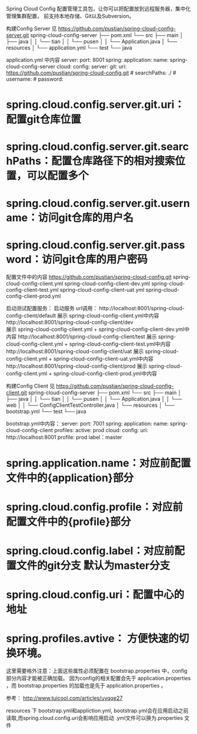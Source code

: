 Spring Cloud Config
    配置管理工具包，让你可以把配置放到远程服务器，集中化管理集群配置，
    前支持本地存储、Git以及Subversion。

构建Config Server 见 https://github.com/pustian/spring-cloud-config-server.git
spring-cloud-config-server
├── pom.xml
└── src
    ├── main
    │   ├── java
    │   │   └── tian
    │   │       └── pusen
    │   │           └── Application.java
    │   └── resources
    │       └── application.yml
    └── test
        └── java

application.yml 中内容
server:
    port: 8001
spring:
    application:
        name: spring-cloud-config-server
    cloud:
        config:
            server:
                git:
                    uri: https://github.com/pustian/spring-cloud-config.git
                    # searchPaths: ./
                    # username:
                    # password:
# spring.cloud.config.server.git.uri：配置git仓库位置
# spring.cloud.config.server.git.searchPaths：配置仓库路径下的相对搜索位置，可以配置多个
# spring.cloud.config.server.git.username：访问git仓库的用户名
# spring.cloud.config.server.git.password：访问git仓库的用户密码

配置文件中的内容 https://github.com/pustian/spring-cloud-config.git
    spring-cloud-config-client.yml
    spring-cloud-config-client-dev.yml
    spring-cloud-config-client-test.yml
    spring-cloud-config-client-uat.yml
    spring-cloud-config-client-prod.yml

启动测试配置服务：
    启动服务
    url调用：
        http://localhost:8001/spring-cloud-config-client/default 
            展示 spring-cloud-config-client.yml中内容
        http://localhost:8001/spring-cloud-config-client/dev     
            展示 spring-cloud-config-client.yml + spring-cloud-config-client-dev.yml中内容
        http://localhost:8001/spring-cloud-config-client/test
            展示 spring-cloud-config-client.yml + spring-cloud-config-client-test.yml中内容
        http://localhost:8001/spring-cloud-config-client/uat
            展示 spring-cloud-config-client.yml + spring-cloud-config-client-uat.yml中内容
        http://localhost:8001/spring-cloud-config-client/prod
            展示 spring-cloud-config-client.yml + spring-cloud-config-client-prod.yml中内容



构建Config Client 见 https://github.com/pustian/spring-cloud-config-client.git
spring-cloud-config-server
├── pom.xml
└── src
    ├── main
    │   ├── java
    │   │   └── tian
    │   │       └── pusen
    │   │           └── Application.java
    │   │           └── web
    │   │               └── ConfigClientTestController.java
    │   └── resources
    │       └── bootstrap.yml
    └── test
        └── java

bootstrap.yml中内容：
server:
    port: 7001
spring:
    application:
        name: spring-cloud-config-client
    profiles:
        active: prod
    cloud:
        config:
            uri:  http://localhost:8001
            profile: prod
            label：master



# spring.application.name：对应前配置文件中的{application}部分
# spring.cloud.config.profile：对应前配置文件中的{profile}部分
# spring.cloud.config.label：对应前配置文件的git分支 默认为master分支
# spring.cloud.config.uri：配置中心的地址

# spring.profiles.avtive： 方便快速的切换环境。


这里需要格外注意：上面这些属性必须配置在 bootstrap.properties 中，config部分内容才能被正确加载。
因为config的相关配置会先于 application.properties ，而 bootstrap.properties 的加载也是先于 application.properties 。 


参考：
    http://www.tuicool.com/articles/uyqqe27


resources 下 bootstrap.yml和appliction.yml, bootstrap.yml会在应用启动之前读取,而spring.cloud.config.uri会影响应用启动
.yml文件可以换为.properties 文件